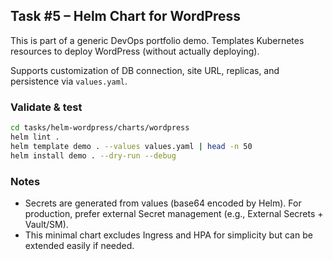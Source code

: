 ## Task #5 – Helm Chart for WordPress

This is part of a generic DevOps portfolio demo. Templates Kubernetes resources to deploy WordPress (without actually deploying).

Supports customization of DB connection, site URL, replicas, and persistence via `values.yaml`.

### Validate & test

```bash
cd tasks/helm-wordpress/charts/wordpress
helm lint .
helm template demo . --values values.yaml | head -n 50
helm install demo . --dry-run --debug
```

### Notes

- Secrets are generated from values (base64 encoded by Helm). For production, prefer external Secret management (e.g., External Secrets + Vault/SM).
- This minimal chart excludes Ingress and HPA for simplicity but can be extended easily if needed.
